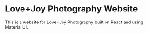 # Love+Joy Photography Website

This is a website for Love+Joy Photography built on React and using Material UI.

